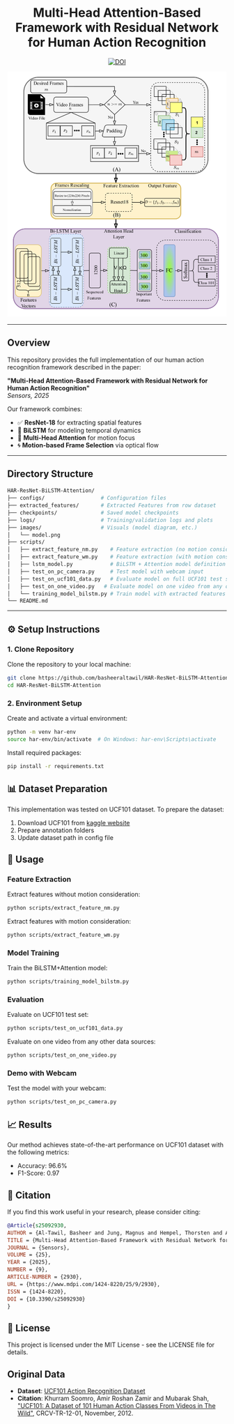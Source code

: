 # <div align="center"> <strong>Multi-Head Attention-Based Framework with Residual Network for Human Action Recognition</strong> </div>
<p align="center">
  <a href="https://www.mdpi.com/1424-8220/25/9/2930">
    <img src="https://img.shields.io/badge/DOI-10.3390%2Fs25092930-blue" alt="DOI">
  </a>
</p>

![Model Architecture](./images/model.png)

---

##  Overview

This repository provides the full implementation of our human action recognition framework described in the paper:

**"Multi-Head Attention-Based Framework with Residual Network for Human Action Recognition"**  
 *Sensors, 2025*  


Our framework combines:
- ✅ **ResNet-18** for extracting spatial features
- 🔁 **BiLSTM** for modeling temporal dynamics
- 🎯 **Multi-Head Attention** for motion focus
- 🌀 **Motion-based Frame Selection** via optical flow

---

## Directory Structure

```bash
HAR-ResNet-BiLSTM-Attention/
├── configs/                  # Configuration files
├── extracted_features/       # Extracted Features from row dataset
├── checkpoints/              # Saved model checkpoints
├── logs/                     # Training/validation logs and plots
├── images/                   # Visuals (model diagram, etc.)
│   └── model.png
├── scripts/
│   ├── extract_feature_nm.py    # Feature extraction (no motion consideration)
│   ├── extract_feature_wm.py    # Feature extraction (with motion consideration)
│   ├── lstm_model.py            # BiLSTM + Attention model definition
│   ├── test_on_pc_camera.py     # Test model with webcam input
│   ├── test_on_ucf101_data.py   # Evaluate model on full UCF101 test set
│   ├── test_on_one_video.py   # Evaluate model on one video from any other sources
│   └── training_model_bilstm.py # Train model with extracted features
└── README.md
```

---

## ⚙️ Setup Instructions

### 1. Clone Repository

Clone the repository to your local machine:

```bash
git clone https://github.com/basheeraltawil/HAR-ResNet-BiLSTM-Attention.git
cd HAR-ResNet-BiLSTM-Attention
```

### 2. Environment Setup

Create and activate a virtual environment:

```bash
python -m venv har-env
source har-env/bin/activate  # On Windows: har-env\Scripts\activate
```

Install required packages:

```bash
pip install -r requirements.txt
```

## 📊 Dataset Preparation

This implementation was tested on UCF101 dataset. To prepare the dataset:

1. Download UCF101 from [kaggle website](https://www.kaggle.com/datasets/matthewjansen/ucf101-action-recognition)
2. Prepare annotation folders
3. Update dataset path in config file

## 🚀 Usage

### Feature Extraction

Extract features without motion consideration:
```bash
python scripts/extract_feature_nm.py 
```

Extract features with motion consideration:
```bash
python scripts/extract_feature_wm.py 
```

### Model Training

Train the BiLSTM+Attention model:
```bash
python scripts/training_model_bilstm.py 
```

### Evaluation

Evaluate on UCF101 test set:
```bash
python scripts/test_on_ucf101_data.py 
```
Evaluate on one video from any other data sources:
```bash
python scripts/test_on_one_video.py
```

### Demo with Webcam

Test the model with your webcam:
```bash
python scripts/test_on_pc_camera.py 
```

## 📈 Results

Our method achieves state-of-the-art performance on UCF101 dataset with the following metrics:
- Accuracy: 96.6%
- F1-Score: 0.97

## 📝 Citation

If you find this work useful in your research, please consider citing:

```bibtex
@Article{s25092930,
AUTHOR = {Al-Tawil, Basheer and Jung, Magnus and Hempel, Thorsten and Al-Hamadi, Ayoub},
TITLE = {Multi-Head Attention-Based Framework with Residual Network for Human Action Recognition},
JOURNAL = {Sensors},
VOLUME = {25},
YEAR = {2025},
NUMBER = {9},
ARTICLE-NUMBER = {2930},
URL = {https://www.mdpi.com/1424-8220/25/9/2930},
ISSN = {1424-8220},
DOI = {10.3390/s25092930}
}
```

## 📄 License

This project is licensed under the MIT License - see the LICENSE file for details.

##  Original Data

- **Dataset**: [UCF101 Action Recognition Dataset](https://www.crcv.ucf.edu/research/data-sets/ucf101/)
- **Citation**: Khurram Soomro, Amir Roshan Zamir and Mubarak Shah, ["UCF101: A Dataset of 101 Human Action Classes From Videos in The Wild"](https://arxiv.org/abs/1212.0402), CRCV-TR-12-01, November, 2012.
